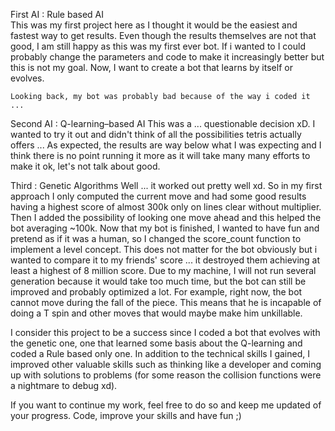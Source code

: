 First AI : Rule based AI    
    This was my first project here as I thought it would be the easiest and fastest way to get results. Even though the results themselves are not that good, I am still happy as this was my first ever bot. If i wanted to I could probably change the parameters and code to make it increasingly better but this is not my goal. Now, I want to create a bot that learns by itself or evolves.

    Looking back, my bot was probably bad because of the way i coded it ... 

Second AI : Q-learning–based AI
    This was a ... questionable decision xD. I wanted to try it out and didn't think of all the possibilities tetris actually offers ... As expected, the results are way below what I was expecting and I think there is no point running it more as it will take many many efforts to make it ok, let's not talk about good.

Third : Genetic Algorithms
    Well ... it worked out pretty well xd. So in my first approach I only computed the current move and had some good results having a highest score of almost 300k only on lines clear without multiplier. Then I added the possibility of looking one move ahead and this helped the bot averaging ~100k. Now that my bot is finished, I wanted to have fun and pretend as if it was a human, so I changed the score_count function to implement a level concept. This does not matter for the bot obviously but i wanted to compare it to my friends' score ... it destroyed them achieving at least a highest of 8 million score. Due to my machine, I will not run several generation because it would take too much time, but the bot can still be improved and probably optimized a lot. For example, right now, the bot cannot move during the fall of the piece. This means that he is incapable of doing a T spin and other moves that would maybe make him unkillable. 

I consider this project to be a success since I coded a bot that evolves with the genetic one, one that learned some basis about the Q-learning and coded a Rule based only one. In addition to the technical skills I gained, I improved other valuable skills such as thinking like a developer and coming up with solutions to problems (for some reason the collision functions were a nightmare to debug xd).

If you want to continue my work, feel free to do so and keep me updated of your progress.
Code, improve your skills and have fun ;)
